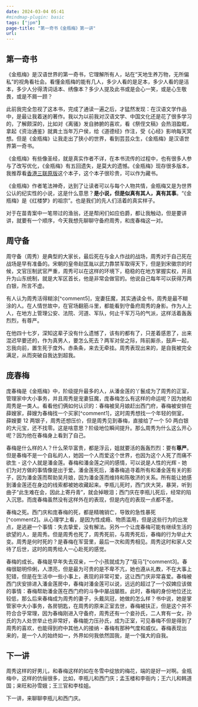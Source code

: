 ```yaml
---
date: 2024-03-04 05:41
#mindmap-plugin: basic
tags: ["jpm"]
page-title: "第一奇书《金瓶梅》第一讲"
url: 
---
```


## 第一奇书

《金瓶梅》是汉语世界的第一奇书，它理解所有人，站在“天地生养万物，无所偏私”的视角看社会。看懂金瓶梅的能有几人，多少人看的是足本，多少人看的是洁本，多少人分得清词话本、绣像本？多少人提及此书或是会心一笑，或是心生敬畏，或是不屑一顾？

此前我完全忽视了这本书，完成了通读一遍之后，才猛然发现：在汉语文学作品中，是最让我着迷的著作。我以为以前我对汉语文学、中国文化还是花了很多学习的，了解颇深的，比如对《离骚》发自肺腑的喜欢，看《祭侄文稿》会热泪盈眶，拿起《资治通鉴》就粪土当年万户侯，给《道德经》作注，受《心经》影响每天冥想。但是《金瓶梅》让我走出了狭小的世界，看到芸芸众生，《金瓶梅》是汉语世界第一奇书。

《金瓶梅》有些像圣经，就是真实作者不详，在本书流传的过程中，也有很多人参与了改写优化，《金瓶梅》有五回遗失，是莫大的遗憾。《金瓶梅》现存很多版本，我推荐看[香港三联原版](https://item.jd.com/70605379436.html)这个本子，这个本子很珍贵，可以作为藏书。

《金瓶梅》作者笔法神奇，达到了让读者可以与每个人物共情，金瓶梅又是为世界公认的纪实性的小说，这是什么意思？**是小说，但是似真有其人，真有其事**。“《金瓶梅》是《红楼梦》的祖宗”。也是我们的先人们活着的真实样子。

对于在苗青案中一笔带过的渔翁，还是帮闲们如应伯爵，都让我触动，但是要讲讲，就要有一个顺序，今天我想先聊聊守备府周秀，和庞春梅这一对。

## 周守备

周守备（周秀）是典型的大家长，最后死在与金人作战的战场，周秀对于自己死在战场是早有准备的。宋朝的皇帝赵匡胤以武力靠禁军取得天下，但是到宋徽宗的时候，文官压制武官严重，周秀可以在这样的环境下，稳稳的在地方掌握实权，并且升为山东统制，就是大军区首长，他是非常会做官的。他说自己每年可以获得万两白银，所言不虚。

有人认为周秀活得糊涂[^comment5]，宠妻狂魔，其实通读全书，周秀是最不糊涂的人。在人情世故中，在官场翻筋斗里，都能看到守备府周秀的身影。作为人上人，在地方上管理公安、法院、河道、军队，何止千军万马的气派，这样活着轰轰烈烈，有尊严。

在他四十七岁，深知这辈子没有什么遗憾了，该有的都有了，只差着感恩了，出来混迟早要还的，作为真男人，要怎么死去？两军对垒之际，阵前厮杀，鼓声一起，忘我向前，置生死于度外。赤条条，来去无牵挂。周秀表现出来的，是自我被完全满足，从而突破自我达到超我。

## 庞春梅

庞春梅是《金瓶梅》中，阶级提升最多的人，从潘金莲的丫鬟成为了周秀的正室，管理家中大小事务，并且周秀是宠妻狂魔，庞春梅怎么有这样的命运呢？因为她和周秀是一类人。看看他们俩如何认识的：春梅被吴月娘赶出西门府，春梅被安排在薛嫂家，薛嫂为春梅找一个买家[^comment1]，这时周秀想找一个年轻的侧室，薛嫂要 12 两银子，周秀还想压价，但是周秀见到春梅，直接给了一个 50 两白银的大元宝，还不找零。这是啥意思？阶级地位瞬间提升。那么周秀为什么这么开心呢？因为他在春梅身上看到了自己。

春梅是什么样的人？什么荣华富贵，都是浮云，姐就要活的轰轰烈烈：要有**尊严**。但是春梅不是一个自私的人，她因一个人而爱这个世界，也因为这个人死了而痛不欲生 - 这个人就是潘金莲。春梅和潘金莲之间的感情，可以说是人性的光辉 - 她们为对方做的事情像是出于爱。潘金莲死后，潘春梅追寻着所有和潘金莲有关的影子，因为潘金莲而帮助吴月娘，因为潘金莲而维持和陈敬济的关系。所有能让她感到潘金莲还在身边的线索都被她收藏起来。李瓶儿死时，西门庆大哭，暴哭，听到曲子“此生难在会，因此上寄丹青”，就会掉眼泪；西门庆在李瓶儿死后，经常的陷入沉思。而庞春梅虽然没有这样外在的表现，但是内在的表现一点都不差。

春梅之死。西门庆和庞春梅的死，都是精魄销亡，导致的急性暴死[^comment2]。从心理学上看，是因为性成瘾、物质滥用，但是这些行为的出发点，是逃避一个事情：失去挚爱，没有解法。另外一个让庞春梅可能有继续生活的欲望的人，是周秀。但是周秀也死了，周秀死前，与周秀死后，春梅的行为举止大变。周秀是何时死的？是春梅在军营里，最后一次和周秀相见。周秀这时和家人交待了后世，这时的周秀给人一心赴死的感觉。

春梅的成长。春梅是早年失去双亲，一个小孩就成为了“瘦马”[^comment3]。春梅很聪明伶俐，人漂亮，但是最为可贵的是不卑不亢，她也遵从礼教，不在大事上犯错，但是在生活中一些小事上，表现的非常可爱，这让西门庆非常喜爱。春梅被西门庆安排进入潘金莲房中，春梅对潘金莲可以说，远远的超过了一个奴婢应该做的事情：春梅帮助潘金莲在西门府的斗争中屡战屡胜。此时，春梅的身份地位还比较低，那么后来春梅成为周秀的妻子，头戴凤冠，她做的怎么样？书中说，她是掌管家中大小事务，各房钥匙，在周秀的原来正室去世，春梅被扶正，但是这个并不符合合乎常理，因为春梅刚进入守备府，周秀还有一个妾孙氏，二人育有一女，孙氏的为人处世举止也非常好，春梅能力压孙氏，成为正室，可见春梅不但是得到了周秀的喜欢，也能得到府中其他人的接纳 - 春梅有那种气度和威仪。春梅表现出来的，是一个人的始终如一，外界如何我依然固我，是一个强大的自我。


## 下一讲

周秀这样的好男儿，和春梅这样的如在冬雪中绽放的梅花，端的是好一对啊。金瓶梅中，这样的伉俪很多，比如，李瓶儿和西门庆；孟玉楼和李衙内；王六儿和韩道国；来旺和孙雪娥；王三官和李桂姐。

下一讲，来聊聊李瓶儿和西门庆。


[comment1]: 当时买卖人口是合法的，作为家丁、仆人；但是虐待或致人死亡是不合法的，大家长要打下人需要理由，比如西门庆坑陷来旺。潘金莲对待秋菊是有违当时习惯法的。

[comment2]: 西门庆死于淋病，败血症。[https://zhuanlan.zhihu.com/p/457718005](https://zhuanlan.zhihu.com/p/457718005)

[comment3]: 大户人家培养的家妓，潘金莲也是这样的出身。

[comment5]:  金瓶梅人物鉴|周守备——宠妻狂魔的悲惨结局，[https://k.sina.cn/article_2011075080_77de920802000y0r5.html](https://k.sina.cn/article_2011075080_77de920802000y0r5.html)